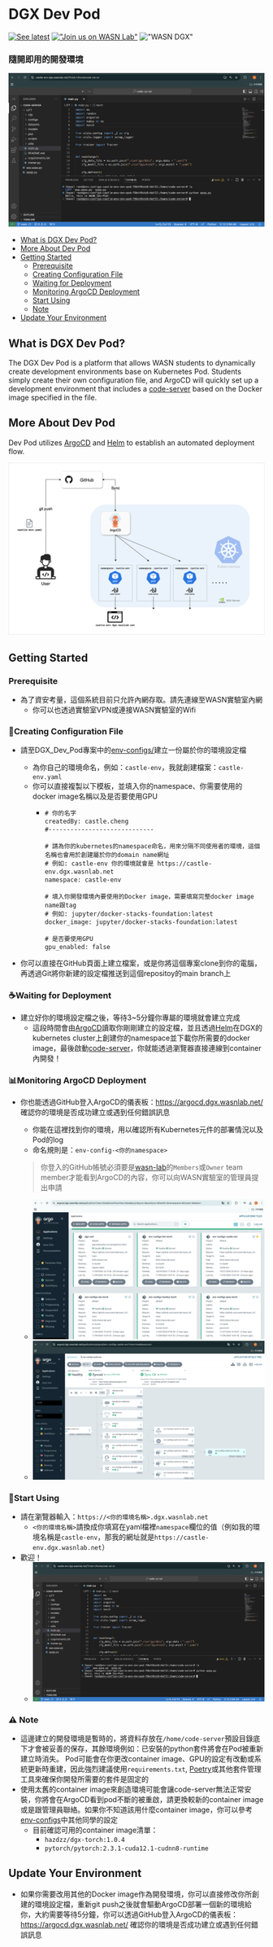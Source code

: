 # DGX Dev Pod
[![See latest](https://img.shields.io/static/v1?label=Docs&message=see%20latest&color=blue)](https://github.com/wasn-lab/DGX_Dev_Pod/blob/main/README.md)
[!["Join us on WASN Lab"](https://img.shields.io/badge/join_us-WASN_Lab-gray.svg?colorB=brightgreen)](https://wasn.csie.ncu.edu.tw/)
!["WASN DGX"](https://img.shields.io/badge/WASN-DGX-gray.svg?colorB=purple)
### 隨開即用的開發環境
![](./docs/assets/start-using.png)

<!-- toc -->
- [What is DGX Dev Pod?](#what-is-dgx-dev-pod)
- [More About Dev Pod](#)
- [Getting Started](#getting-started)
    - [Prerequisite](#prerequisite)
    - [Creating Configuration File](#creating-configuration-file)
    - [Waiting for Deployment](#️waiting-for-deployment)
    - [Monitoring ArgoCD Deployment](#monitoring-argocd-deployment)
    - [Start Using](#start-using)
    - [Note](#️-note)
- [Update Your Environment](#update-your-environment)
<!-- tocstop -->

## What is DGX Dev Pod?
The DGX Dev Pod is a platform that allows WASN students to dynamically create development environments base on Kubernetes Pod. Students simply create their own configuration file, and ArgoCD will quickly set up a development environment that includes a [code-server](https://github.com/coder/code-server) based on the Docker image specified in the file.

## More About Dev Pod
Dev Pod utilizes [ArgoCD](https://argo-cd.readthedocs.io/en/stable/) and [Helm](https://helm.sh/) to establish an automated deployment flow.

![DGX](./docs/assets/DGX-architecture.png)

## Getting Started
### Prerequisite
- 為了資安考量，這個系統目前只允許內網存取。請先連線至WASN實驗室內網
    - 你可以也透過實驗室VPN或連接WASN實驗室的Wifi

### 📝Creating Configuration File
- 請至DGX_Dev_Pod專案中的[env-configs/](/env-configs/)建立一份屬於你的環境設定檔
    - 為你自己的環境命名，例如：`castle-env`，我就創建檔案：`castle-env.yaml`
    - 你可以直接複製以下模板，並填入你的namespace、你需要使用的docker image名稱以及是否要使用GPU
      - ```
        # 你的名字
        createdBy: castle.cheng
        #-----------------------------

        # 請為你的kubernetes的namespace命名，用來分隔不同使用者的環境，這個名稱也會用於創建屬於你的domain name網址
        # 例如: castle-env 你的環境就會是 https://castle-env.dgx.wasnlab.net
        namespace: castle-env

        # 填入你開發環境內要使用的Docker image，需要填寫完整docker image name跟tag
        # 例如: jupyter/docker-stacks-foundation:latest
        docker_image: jupyter/docker-stacks-foundation:latest

        # 是否要使用GPU
        gpu_enabled: false

        ```

- 你可以直接在GitHub頁面上建立檔案，或是你將這個專案clone到你的電腦，再透過Git將你新建的設定檔推送到這個repositoy的main branch上

### ☕️Waiting for Deployment
- 建立好你的環境設定檔之後，等待3~5分鐘你專屬的環境就會建立完成
    - 這段時間會由[ArgoCD](https://argo-cd.readthedocs.io/en/stable/)讀取你剛剛建立的設定檔，並且透過[Helm](https://helm.sh/)在DGX的kubernetes cluster上創建你的namespace並下載你所需要的docker image，最後啟動[code-server](https://github.com/coder/code-server)，你就能透過瀏覽器直接連線到container內開發！
### 📊Monitoring ArgoCD Deployment
- 你也能透過GitHub登入ArgoCD的儀表板：https://argocd.dgx.wasnlab.net/ 確認你的環境是否成功建立或遇到任何錯誤訊息
    - 你能在這裡找到你的環境，用以確認所有Kubernetes元件的部署情況以及Pod的log
    - 命名規則是：`env-config-<你的namespace>`
    > 你登入的GitHub帳號必須要是[wasn-lab](https://github.com/wasn-lab)的`Members`或`Owner` team member才能看到ArgoCD的內容，你可以向WASN實驗室的管理員提出申請

    - ![argocd](./docs/assets/argocd.png)
    - ![argocd-env](./docs/assets/argocd-env.png)

### 🎉Start Using
- 請在瀏覽器輸入：`https://<你的環境名稱>.dgx.wasnlab.net`
    - `<你的環境名稱>`請換成你填寫在yaml檔裡`namespace`欄位的值（例如我的環境名稱是`castle-env`，那我的網址就是`https://castle-env.dgx.wasnlab.net`）
- 歡迎！
    - ![start-using-code-server](./docs/assets/start-using.png)

### ⚠️ Note
 - 這邊建立的開發環境是暫時的，將資料存放在`/home/code-server`預設目錄底下才會被妥善的保存，其餘環境例如：已安裝的python套件將會在Pod被重新建立時消失。 Pod可能會在你更改container image、GPU的設定有改動或系統更新時重建，因此強烈建議使用`requirements.txt`, [Poetry](https://python-poetry.org/)或其他套件管理工具來確保你開發所需要的套件是固定的
 - 使用太舊的container image來創造環境可能會讓code-server無法正常安裝，你將會在ArgoCD看到pod不斷的被重啟，請更換較新的container image或是跟管理員聯絡。如果你不知道該用什麼container image，你可以參考[env-configs](/env-configs/)中其他同學的設定
    - 目前確認可用的container image清單：
        - `hazdzz/dgx-torch:1.0.4`
        - `pytorch/pytorch:2.3.1-cuda12.1-cudnn8-runtime`

## Update Your Environment
- 如果你需要改用其他的Docker image作為開發環境，你可以直接修改你所創建的環境設定檔，重新git push之後就會驅動ArgoCD部署一個新的環境給你，大約需要等待5分鐘，你可以透過GitHub登入ArgoCD的儀表板：https://argocd.dgx.wasnlab.net/ 確認你的環境是否成功建立或遇到任何錯誤訊息
